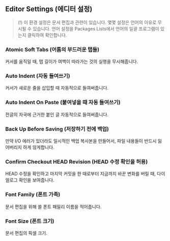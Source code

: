 ## Editor Settings (에디터 설정)

> (!) 이 환경 설정은 문서 편집과 관련이 있습니다. 몇몇 설정은 언어의 이유로 무시될 수
> 있습니다. 언어 설정을 Packages Lists에서 언어의 일괄 프로그램이 있는지 클릭하여
> 확인합니다.

### Atomic Soft Tabs (어톰의 부드러운 탭들)

커서를 움직일 때, 탭 길이가 여백이 따라가는 것의 실행을 무시해줍니다.

### Auto Indent (자동 들여쓰기)

커서가 새로운 줄을 삽입할 때 자동적으로 들여써줍니다.

### Auto Indent On Paste (붙여넣을 때 자동 들여쓰기)

전글의 자국에 근거한 붙인 글 자동적으로 들여써줍니다.

### Back Up Before Saving (저장하기 전에 백업)

만약 I/O 에러가 있더라도 일시적인 백업 복사본을 만들어서, 파일 내용들이 반드시
잃어버리지 하게 않게합니다.

### Confirm Checkout HEAD Revision (HEAD 수정 확인을 허용)

HEAD 수정을 확인하고 마지막 커밋을 한 때로부터 지금까지 바꾼 변화를 버릴 때,
다이얼로그 확인을 보여줍니다.

### Font Family (폰트 가족)

문서 편집을 위해 쓸 폰트 패밀리 이름을 적어줍니다.

### Font Size (폰트 크기)

문서 편집의 픽셀 크기.
